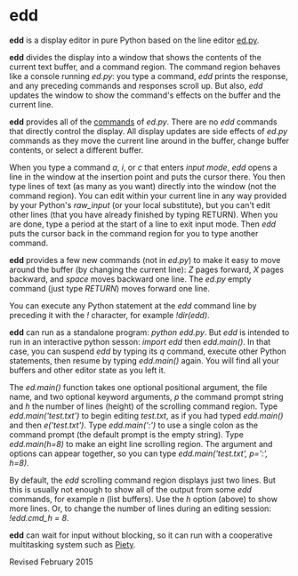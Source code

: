 
edd
===

**edd** is a display editor in pure Python based on the line editor
  [ed.py](ed.md).

**edd** divides the display into a window that shows the contents of
the current text buffer, and a command region. The command region
behaves like a console running *ed.py*: you type a command, *edd*
prints the response, and any preceding commands and responses scroll
up.  But also, *edd* updates the window to show the command's effects
on the buffer and the current line.

**edd** provides all of the [commands](ed.txt) of *ed.py*.  There are no *edd*
commands that directly control the display.  All display updates are
side effects of *ed.py* commands as they move the current line around
in the buffer, change buffer contents, or select a different buffer.

When you type a command *a*, *i*, or *c* that enters *input mode*,
*edd* opens a line in the window at the insertion point and puts the
cursor there.  You then type lines of text (as many as you want)
directly into the window (not the command region).  You can edit
within your current line in any way provided by your Python's
*raw_input* (or your local substitute), but you can't edit other lines
(that you have already finished by typing RETURN).  When you are done,
type a period at the start of a line to exit input mode.  Then *edd*
puts the cursor back in the command region for you to type another
command.

**edd** provides a few new commands (not in *ed.py*) to make it easy
to move around the buffer (by changing the current line): *Z* pages
forward, *X* pages backward, and *space* moves backward one line.  The
*ed.py* empty command (just type *RETURN*) moves forward one line.

You can execute any Python statement at the *edd* command line by
preceding it with the *!* character, for example *!dir(edd)*.

**edd** can run as a standalone program: *python edd.py*.  But *edd*
is intended to run in an interactive python sesson: *import edd* then
*edd.main()*.  In that case, you can suspend *edd* by typing its *q*
command, execute other Python statements, then resume by typing
*edd.main()* again.  You will find all your buffers and other editor
state as you left it.


The *ed.main()* function takes one optional positional argument, the
file name, and two optional keyword arguments, *p* the command prompt
string and *h* the number of lines (height) of the scrolling command
region.  Type *edd.main('test.txt')* to begin editing *test.txt*, as if
you had typed *edd.main()* and then *e('test.txt')*.  Type
*edd.main(':')* to use a single colon as the command prompt (the
default prompt is the empty string).  Type *edd.main(h=8)* to make an eight line
scrolling region.  The argument and options can
appear together, so you can type *edd.main('test.txt', p=':', h=8)*.

By default, the *edd* scrolling command region displays just two
lines.  But this is usually not enough to show all of the output from
some *edd* commands, for example *n* (list buffers).  Use the *h*
option (above) to show more lines.  Or, to change the number of lines
during an editing session: *!edd.cmd_h = 8*.

**edd** can wait for input without blocking, so it can run with a
cooperative multitasking system such as [Piety](../piety/README.md).

Revised February 2015
